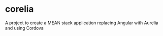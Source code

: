 # corelia
A project to create a MEAN stack application replacing Angular with Aurelia and using Cordova
